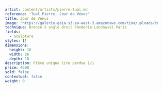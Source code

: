 ```yaml
---
artist: content/artists/pierre-tual.md
reference: 'Tual Pierre, Jour de Vénus'
title: Jour de Vénus
image: 'https://galerie-gaia.s3.eu-west-3.amazonaws.com/tina/uploads/tual-pierre/galerie-gaia-pierre tualJour de Vénus  Bronze 1:1 .jpeg'
technique: Bronze à angle droit Fonderie Landowski Paris
fields:
  - Sculpture
styles: []
dimensions:
  height: 18
  width: 26
  depth: 18
description: Pièce unique Cire perdue 1/1
price: 4600
sold: false
contextual: false
weight: 0
---
```


